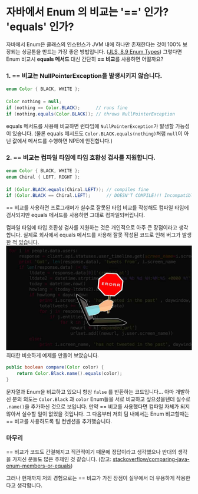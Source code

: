 # 자바에서 Enum 의 비교는 '==' 인가? 'equals' 인가?

자바에서 Enum은 클래스의 인스턴스가 JVM 내에 하나만 존재한다는 것이 100% 보장되는 싱글톤을 만드는 가장 좋은 방법입니다. ([JLS, 8.9 Enum Types](https://docs.oracle.com/javase/specs/jls/se9/html/jls-8.html#jls-8.9))
그렇다면 Enum 비교시 **equals 메서드** 대신 간단히 **== 비교**를 사용하면 어떨까요?

### 1. == 비교는 NullPointerException을 발생시키지 않습니다.
```java
enum Color { BLACK, WHITE };

Color nothing = null;
if (nothing == Color.BLACK);      // runs fine
if (nothing.equals(Color.BLACK)); // throws NullPointerException
```
equals 메서드를 사용해 비교하면 런타임에 `NullPointerException`가 발생할 가능성이 있습니다. (물론 equals 메서드도 `Color.BLACK.equals(nothing)`처럼 `null`이 아닌 값에서 메서드를 수행하면 NPE에 안전합니다.)

### 2. == 비교는 컴파일 타임에 타입 호환성 검사를 지원합니다.
```java
enum Color { BLACK, WHITE };
enum Chiral { LEFT, RIGHT };

if (Color.BLACK.equals(Chiral.LEFT)); // compiles fine
if (Color.BLACK == Chiral.LEFT);      // DOESN'T COMPILE!!! Incompatible types!
```
== 비교를 사용하면 프로그래머가 실수로 잘못된 타입 비교를 작성해도 컴파일 타임에 검사되지만 equals 메서드를 사용하면 그대로 컴파일되버립니다.
 
컴파일 타임에 타입 호환성 검사를 지원하는 것은 개인적으로 아주 큰 장점이라고 생각합니다. 실제로 회사에서 equals 메서드를 사용해 잘못 작성된 코드로 인해 버그가 발생한 적 있습니다. 
![1.png](./images/1.png)
최대한 비슷하게 예제를 만들어 보았습니다.
```java
public boolean compare(Color color) {
    return Color.Black.name().equals(color);
}
```
문자열과 Enum을 비교하고 있으니 항상 `false` 를 반환하는 코드입니다... 아마 개발하신 분의 의도는 `Color.Black` 과 `color` Enum들을 서로 비교하고 싶으셨을텐데 실수로 `.name()`을 추가하신 것으로 보입니다. 만약 == 비교를 사용했다면 컴파일 자체가 되지 않아서 실수할 일이 없었을 것입니다. 
그 다음부터 저희 팀 내에서는 Enum 비교할때는 == 비교를 사용하도록 팀 컨벤션을 추가했습니다.

### 마무리 
== 비교가 코드도 간결해지고 직관적이기 때문에 정답이라고 생각했으나 반대의 생각을 가지신 분들도 많은 주제인 것 같습니다.
(참고: [stackoverflow/comparing-java-enum-members-or-equals](https://stackoverflow.com/questions/1750435/comparing-java-enum-members-or-equals))

그러나 현재까지 저의 경험으로는 == 비교가 가진 장점이 실무에서 더 유용하게 작용한다고 생각합니다.

